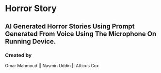 
# Horror Story

## AI Generated Horror Stories Using Prompt Generated From Voice Using The Microphone On Running Device.

### Created by 

Omar Mahmoud || Nasmin Uddin || Atticus Cox
